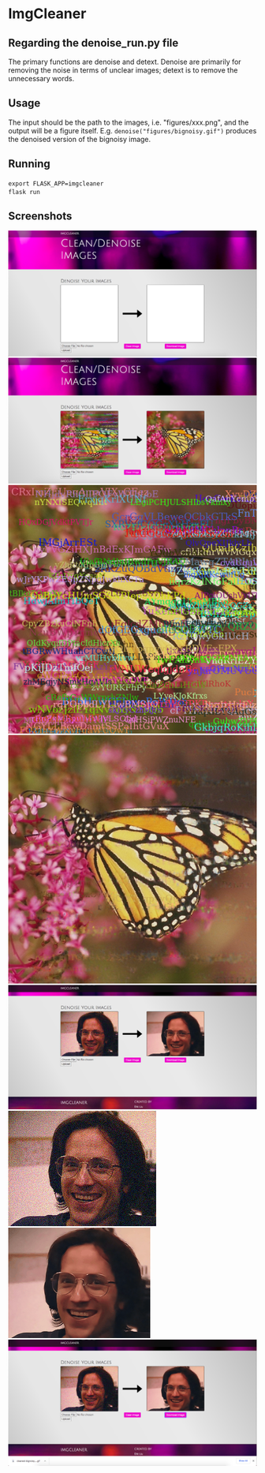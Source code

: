 # ImgCleaner

## Regarding the denoise_run.py file

The primary functions are denoise and detext. Denoise are primarily for removing the noise in terms of unclear images; detext is to remove the unnecessary words. 

## Usage

The input should be the path to the images, i.e. "figures/xxx.png", and the output will be a figure itself. E.g. 
`denoise("figures/bignoisy.gif")`
produces the denoised version of the bignoisy image. 

## Running

`export FLASK_APP=imgcleaner`
<br>
`flask run`

## Screenshots

![App Demo](demo/upload.png)
![App Demo](demo/cleaned.png)
![App Demo](demo/monarch-text-noisy.png)
![App Demo](demo/cleaned-monarch-text-noisy.png)
![App Demo](demo/cleaned-1.png)
![App Demo](demo/bignoisy.gif)
![App Demo](demo/cleaned-bignoisy.gif)
![App Demo](demo/download.png)
